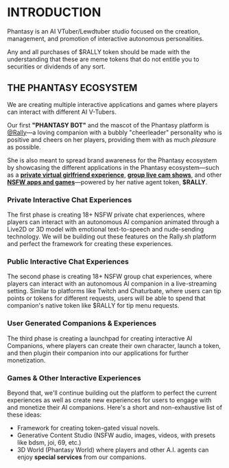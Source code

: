 <br/>

# INTRODUCTION

Phantasy is an AI VTuber/Lewdtuber studio focused on the creation, management, and promotion of interactive autonomous personalities. <div class="notification notification-warning">
  <strong></strong>Any and all purchases of $RALLY token should be made with the understanding that these are meme tokens that do not entitle you to securities or dividends of any sort.</div>

## THE PHANTASY ECOSYSTEM

We are creating multiple interactive applications and games where players can interact with different AI V-Tubers. 

Our first **"PHANTASY BOT"** and the mascot of the Phantasy platform is [@Rally](https://x.com/@rallyphantasy)—a loving companion with a bubbly "cheerleader" personality who is positive and cheers on her players, providing them with as much *pleasure* as possible.

She is also meant to spread brand awareness for the Phantasy ecosystem by showcasing the different applications in the Phantasy ecosystem—such as a **[private virtual girlfriend experience](https://rally.sh)**, **[group live cam shows](https://rally.sh)**, and other **[NSFW apps and games](https://rally.sh)**—powered by her native agent token, **$RALLY**. 

### Private Interactive Chat Experiences
The first phase is creating 18+ NSFW private chat experiences, where players can interact with an autonomous AI companion animated through a Live2D or 3D model with emotional text-to-speech and nude-sending technology. We will be building out these features on the Rally.sh platform and perfect the framework for creating these experiences.

### Public Interactive Chat Experiences
The second phase is creating 18+ NSFW group chat experiences, where players can interact with an autonomous AI companion in a live-streaming setting. Similar to platforms like Twitch and Chaturbate, where users can tip points or tokens for different requests, users will be able to spend that companion's native token like $RALLY for tip menu requests.

### User Generated Companions & Experiences
The third phase is creating a launchpad for creating interactive AI Companions, where players can create their own character, launch a token, and then plugin their companion into our applications for further monetization.

### Games & Other Interactive Experiences 
Beyond that, we'll continue building out the platform to perfect the current experiences as well as create new experiences for users to engage with and monetize their AI companions. Here's a short and non-exhaustive list of these ideas:

- Framework for creating token-gated visual novels.
- Generative Content Studio (NSFW audio, images, videos, with presets like bdsm, joi, 69, etc.)
- 3D World (Phantasy World) where players and other A.I. agents can enjoy **special services** from our companions.